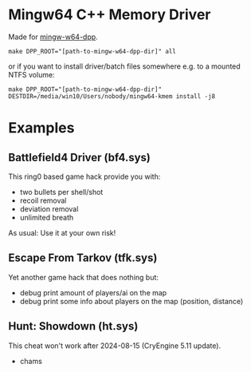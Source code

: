 # Mingw64 C++ Memory Driver

Made for [mingw-w64-dpp](https://github.com/utoni/mingw-w64-dpp).

```shell
make DPP_ROOT="[path-to-mingw-w64-dpp-dir]" all
```

or if you want to install driver/batch files somewhere e.g. to a mounted NTFS volume:

```shell
make DPP_ROOT="[path-to-mingw-w64-dpp-dir]" DESTDIR=/media/win10/Users/nobody/mingw64-kmem install -j8
```

# Examples

## Battlefield4 Driver (bf4.sys)

This ring0 based game hack provide you with:

 * two bullets per shell/shot
 * recoil removal
 * deviation removal
 * unlimited breath

As usual: Use it at your own risk!

## Escape From Tarkov (tfk.sys)

Yet another game hack that does nothing but:

 * debug print amount of players/ai on the map
 * debug print some info about players on the map (position, distance)

## Hunt: Showdown (ht.sys)

This cheat won't work after 2024-08-15 (CryEngine 5.11 update).

 * chams
